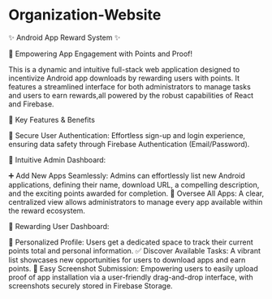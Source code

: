 # Organization-Website

✨ Android App Reward System ✨

🚀 Empowering App Engagement with Points and Proof!

This is a dynamic and intuitive full-stack web application designed to incentivize Android app downloads by rewarding users with points. It features a streamlined interface for both administrators to manage tasks and users to earn rewards,all powered by the robust capabilities of React and Firebase.

🌟 Key Features & Benefits

🔐 Secure User Authentication: Effortless sign-up and login experience, ensuring data safety through Firebase Authentication (Email/Password).

👑 Intuitive Admin Dashboard:

➕ Add New Apps Seamlessly: Admins can effortlessly list new Android applications, defining their name, download URL, a compelling description, and the exciting points awarded for completion.
👀 Oversee All Apps: A clear, centralized view allows administrators to manage every app available within the reward ecosystem.

🎁 Rewarding User Dashboard:

👤 Personalized Profile: Users get a dedicated space to track their current points total and personal information.
✅ Discover Available Tasks: A vibrant list showcases new opportunities for users to download apps and earn points.
📸 Easy Screenshot Submission: Empowering users to easily upload proof of app installation via a user-friendly drag-and-drop interface, with screenshots securely stored in Firebase Storage.
